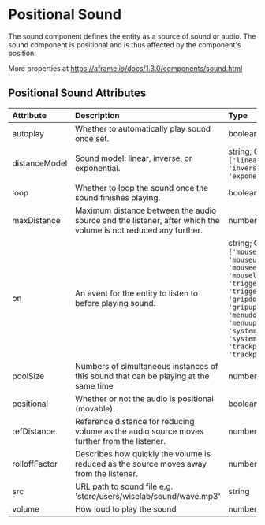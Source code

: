 
Positional Sound
================


The sound component defines the entity as a source of sound or audio. The sound component is positional and is thus affected by the component's position. 

More properties at <a href='https://aframe.io/docs/1.3.0/components/sound.html'>https://aframe.io/docs/1.3.0/components/sound.html</a>

Positional Sound Attributes
----------------------------

|Attribute|Description|Type|Default|Required|
| :--- | :--- | :--- | :--- | :--- |
|autoplay|Whether to automatically play sound once set.|boolean|```False```|No|
|distanceModel|Sound model: linear, inverse, or exponential.|string; One of: ```['linear', 'inverse', 'exponential']```|```'inverse'```|No|
|loop|Whether to loop the sound once the sound finishes playing.|boolean|```False```|No|
|maxDistance|Maximum distance between the audio source and the listener, after which the volume is not reduced any further.|number|```10000```|No|
|on|An event for the entity to listen to before playing sound.|string; One of: ```['mousedown', 'mouseup', 'mouseenter', 'mouseleave', 'triggerdown', 'triggerup', 'gripdown', 'gripup', 'menudown', 'menuup', 'systemdown', 'systemup', 'trackpaddown', 'trackpadup']```|```'mousedown'```|No|
|poolSize|Numbers of simultaneous instances of this sound that can be playing at the same time|number|```1```|No|
|positional|Whether or not the audio is positional (movable).|boolean|```True```|No|
|refDistance|Reference distance for reducing volume as the audio source moves further from the listener.|number|```1```|No|
|rolloffFactor|Describes how quickly the volume is reduced as the source moves away from the listener.|number|```1```|No|
|src|URL path to sound file e.g. 'store/users/wiselab/sound/wave.mp3'|string||No|
|volume|How loud to play the sound|number|```1```|No|
